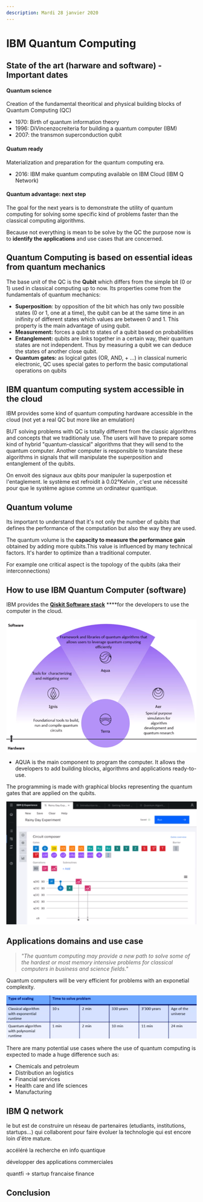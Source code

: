 ```yaml
---
description: Mardi 28 janvier 2020
---
```


# IBM Quantum Computing

## State of the art \(harware and software\) - Important dates

#### Quantum science

Creation of the fundamental theoritical and physical building blocks of Quantum Computing \(QC\)

* 1970: Birth of quantum information theory
* 1996: DiVincenzocreiteria for building a quantum computer \(IBM\)
* 2007: the transmon superconduction qubit

#### Quatum ready

Materialization and preparation for the quantum computing era.

* 2016: IBM make quantum computing available on IBM Cloud \(IBM Q Network\)

#### Quantum advantage: next step

The goal for the next years is to demonstrate the utility of quantum computing for solving some specific kind of problems faster than the classical computing algorithms. 

Because not everything is mean to be solve by the QC the purpose now is to **identify the applications** and use cases that are concerned.

## Quantum Computing is based on essential ideas from quantum mechanics

The base unit of the QC is the **Qubit** which differs from the simple bit \(0 or 1\) used in classical computing up to now. Its properties come from the fundamentals of quantum mechanics:

* **Superposition**: by opposition of the bit which has only two possible states \(0 or 1, one at a time\), the qubit can be at the same time in an inifinity of different states which values are between 0 and 1. This property is the main advantage of using qubit.
* **Measurement:** forces a qubit to states of a qubit based on probabilities
* **Entanglement:** qubits are links together in a certain way, their quantum states are not independent. Thus by measuring a qubit we can deduce the states of another close qubit.
* **Quantum gates:** as logical gates \(OR, AND, + ...\) in classical numeric electronic, QC uses special gates to perform the basic computational operations on qubits

## IBM quantum computing system accessible in the cloud

IBM provides some kind of quantum computing hardware accessible in the cloud \(not yet a real QC but more like an emulation\)

BUT solving problems with QC is totally different from the classic algorithms and concepts that we traditionaly use. The users will have to prepare some kind of hybrid  "quantum-classical" algorithms that they will send to the quantum computer. Another computer is responsible to translate these algorithms in signals that will manipulate the superposition and entanglement of the qubits.

On envoit des signaux aux qbits pour manipuler la superpostion et l'entaglement.  le système est refroidit à 0.02°Kelvin , c'est une nécessité pour que le système agisse comme un ordinateur quantique.

## Quantum volume

Its important to understand that it's not only the number of qubits that defines the performance of the computation but also the way they are used.

The quantum volume is the **capacity to measure the performance gain** obtained by adding more qubits.This value is influenced by many technical factors. It's harder to optimize than a traditional computer.

For example one critical aspect is the topology of the qubits \(aka their interconnections\)

## How to use IBM Quantum Computer \(software\)

IBM provides the [**Qiskit Software stack**](https://qiskit.org/) ****for the developers to use the computer in the cloud.

![Qiskit Software Stack](.gitbook/assets/qiskit.png)

* AQUA is the main component to program the computer. It allows the developers to add building blocks, algorithms and applications ready-to-use.

The programming is made with graphical blocks representing the quantum gates that are applied on the qubits.

![Main programming interface ](.gitbook/assets/programming.png)

## Applications domains and use case

> _"The quantum computing may provide a new path to solve some of the hardest or most memory intensive problems for classical computers in business and science fields."_

Quantum computers will be very efficient for problems with an exponetial complexity.

![Expected saving time for problems with exponential complexity](.gitbook/assets/exponential-complexity.png)

There are many potential use cases where the use of quantum computing is expected to made a huge difference such as:

* Chemicals and petroleum
* Distribution an logistics
* Financial services
* Health care and life sciences
* Manufacturing

## IBM Q network

le but est de construire un réseau de partenaires \(etudiants, institutions, startups...\) qui collaborent pour faire évoluer la technologie qui est encore loin d'être mature.

accéléré la recherche en info quantique

développer des applications commerciales



quantfi -&gt; startup francaise finance



## Conclusion



